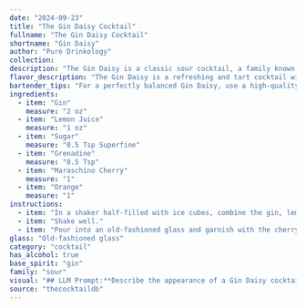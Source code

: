 ```yaml
---
date: "2024-09-23"
title: "The Gin Daisy Cocktail"
fullname: "The Gin Daisy Cocktail"
shortname: "Gin Daisy"
author: "Pure Drinkology"
collection:
description: "The Gin Daisy is a classic sour cocktail, a family known for its tart, refreshing profile.  It likely emerged in the late 19th century, a twist on the classic Daisy, using gin instead of whiskey. The sweetness of grenadine and maraschino cherry add a playful touch. "
flavor_description: "The Gin Daisy is a refreshing and tart cocktail with a bright citrus kick. Gin's botanicals shine through, balanced by the tangy lemon and sweetness of sugar. A whisper of grenadine adds a subtle fruity note, while the maraschino cherry provides a touch of sweetness and a playful visual. The orange garnish contributes a bright, zesty aroma that complements the overall experience. "
bartender_tips: "For a perfectly balanced Gin Daisy, use a high-quality gin and freshly squeezed lemon juice.  Shake the cocktail hard with ice to ensure a frosty, well-chilled drink. A dash of grenadine adds a subtle sweetness and beautiful color gradient.  Finally, don't forget the maraschino cherry for a classic touch, but feel free to garnish with a fresh orange peel for added zest. "
ingredients:
  - item: "Gin"
    measure: "2 oz"
  - item: "Lemon Juice"
    measure: "1 oz"
  - item: "Sugar"
    measure: "0.5 Tsp Superfine"
  - item: "Grenadine"
    measure: "0.5 Tsp"
  - item: "Maraschino Cherry"
    measure: "1"
  - item: "Orange"
    measure: "1"
instructions:
  - item: "In a shaker half-filled with ice cubes, combine the gin, lemon juice, sugar, and grenadine."
  - item: "Shake well."
  - item: "Pour into an old-fashioned glass and garnish with the cherry and the orange slice."
glass: "Old-fashioned glass"
category: "cocktail"
has_alcohol: true
base_spirit: "gin"
family: "sour"
visual: "## LLM Prompt:**Describe the appearance of a Gin Daisy cocktail. Use vivid imagery and sensory details to capture its visual appeal. Consider the following aspects:*** **Color:**  What shades and hues are present in the drink? Is it vibrant and bright or more muted and subtle?* **Clarity:** Is it crystal clear, slightly cloudy, or layered?* **Texture:** Are there any visible elements like ice cubes, fruit garnishes, or layers of syrup?* **Garnish:** What is the garnish like? How does it interact with the rest of the drink?* **Glassware:** What kind of glass is it served in? Does the shape and material enhance its appearance?**Example:**Imagine a **sparkling** Gin Daisy, its pale golden hue **gleaming** in a chilled coupe glass. The **iridescent swirl** of grenadine, like a **sunset** sinking beneath the surface, adds a touch of mystery. A **gleaming** maraschino cherry perches on the rim, its **vibrant red** contrasting beautifully with the citrusy **tang** of the lemon twist. "
source: "thecocktaildb"
---
```


